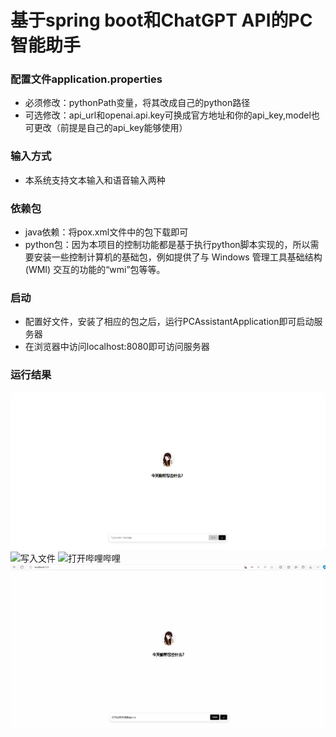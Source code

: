 # 基于spring boot和ChatGPT API的PC智能助手

### 配置文件application.properties
- 必须修改：pythonPath变量，将其改成自己的python路径
- 可选修改：api_url和openai.api.key可换成官方地址和你的api_key,model也可更改（前提是自己的api_key能够使用）
### 输入方式
- 本系统支持文本输入和语音输入两种
### 依赖包
- java依赖：将pox.xml文件中的包下载即可
- python包：因为本项目的控制功能都是基于执行python脚本实现的，所以需要安装一些控制计算机的基础包，例如提供了与 Windows 管理工具基础结构 (WMI) 交互的功能的“wmi”包等等。
### 启动
- 配置好文件，安装了相应的包之后，运行PCAssistantApplication即可启动服务器
- 在浏览器中访问localhost:8080即可访问服务器
### 运行结果
![主界面](https://github.com/angle-nature/PC-Assistant/blob/main/result/%E4%B8%BB%E7%95%8C%E9%9D%A2.jpg?raw=true)
![写入文件](https://github.com/angle-nature/PC-Assistant/blob/main/result/%E5%86%99%E5%85%A5%E6%96%87%E4%BB%B6.gif?raw=true)
![打开哔哩哔哩](https://github.com/angle-nature/PC-Assistant/blob/main/result/%E6%89%93%E5%BC%80%E5%93%94%E5%93%A9%E5%93%94%E5%93%A9.gif?raw=true)
![谷歌搜搜](https://github.com/angle-nature/PC-Assistant/blob/main/result/%E8%B0%B7%E6%AD%8C%E6%90%9C%E7%B4%A2.gif?raw=true)
